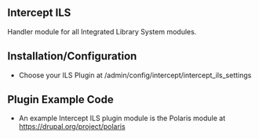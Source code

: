 ## Intercept ILS
Handler module for all Integrated Library System modules.

## Installation/Configuration

- Choose your ILS Plugin at /admin/config/intercept/intercept_ils_settings

## Plugin Example Code

- An example Intercept ILS plugin module is the Polaris module at https://drupal.org/project/polaris
